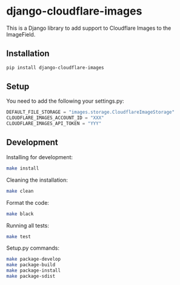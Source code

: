 # django-cloudflare-images

This is a Django library to add support to Cloudflare Images to the ImageField.

## Installation

```sh
pip install django-cloudflare-images
```

## Setup

You need to add the following your settings.py:

```python
DEFAULT_FILE_STORAGE = "images.storage.CloudflareImageStorage"
CLOUDFLARE_IMAGES_ACCOUNT_ID = "XXX"
CLOUDFLARE_IMAGES_API_TOKEN = "YYY"

```

## Development

Installing for development:

```sh
make install
```

Cleaning the installation:

```sh
make clean
```

Format the code:

```sh
make black
```

Running all tests:

```sh
make test
```

Setup.py commands:

```sh
make package-develop
make package-build
make package-install
make package-sdist
```
